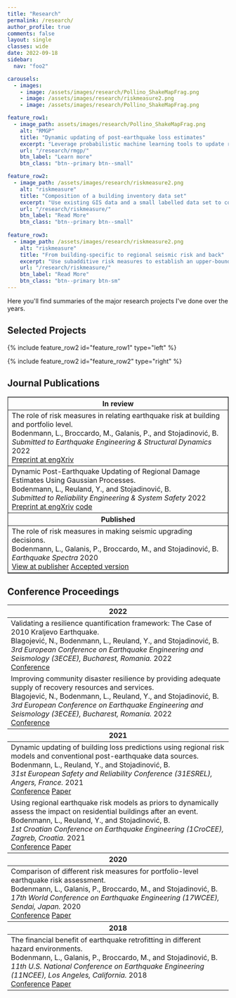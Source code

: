 ```yaml
---
title: "Research"
permalink: /research/
author_profile: true
comments: false
layout: single
classes: wide
date: 2022-09-18
sidebar:
  nav: "foo2"

carousels:
  - images: 
    - image: /assets/images/research/Pollino_ShakeMapFrag.png
    - image: /assets/images/research/riskmeasure2.png
    - image: /assets/images/research/Pollino_ShakeMapFrag.png

feature_row1:
  - image_path: assets/images/research/Pollino_ShakeMapFrag.png
    alt: "RMGP"
    title: "Dynamic updating of post-earthquake loss estimates"
    excerpt: "Leverage probabilistic machine learning tools to update risk models with early damage reports"
    url: "/research/rmgp/"
    btn_label: "Learn more"
    btn_class: "btn--primary btn--small"

feature_row2:
  - image_path: /assets/images/research/riskmeasure2.png
    alt: "riskmeasure"
    title: "Composition of a building inventory data set"
    excerpt: "Use existing GIS data and a small labelled data set to compose a building inventory for risk assessment"
    url: "/research/riskmeasure/"
    btn_label: "Read More"
    btn_class: "btn--primary btn--small"
    
feature_row3:
  - image_path: /assets/images/research/riskmeasure2.png
    alt: "riskmeasure"
    title: "From building-specific to regional seismic risk and back"
    excerpt: "Use subadditive risk measures to establish an upper-bound relation between building-specific and regional seismic risk"
    url: "/research/riskmeasure/"
    btn_label: "Read More"
    btn_class: "btn--primary btn-sm"
---
```


Here you'll find summaries of the major research projects I've done over the years.

## Selected Projects

<!--This is a comment. Comments are not displayed in the browser
{% include carousel.html height="70" unit="%" duration="7" number="1" %}
-->

{% include feature_row2 id="feature_row1" type="left" %}

{% include feature_row2 id="feature_row2" type="right" %}

<!--{% include feature_row id="feature_row3" type="left" %}-->

## Journal Publications

<table width="100%" border="1">
    <thead>
        <tr>
            <th>In review</th>
        </tr>
    </thead>
    <tbody>
        <tr>
            <td>The role of risk measures in relating earthquake risk at building and portfolio level. <br /> Bodenmann, L., Broccardo, M., Galanis, P., and Stojadinović, B. <br /> <em>Submitted to Earthquake Engineering & Structural Dynamics</em> 2022 <br /> <a class="btn btn--primary" href="https://doi.org/10.31224/2205"> <i class="fa fa-file-pdf fa-lg"></i> Preprint at engXriv</a></td>
        </tr>
        <tr>
          <td>Dynamic Post-Earthquake Updating of Regional Damage Estimates Using Gaussian Processes. <br /> Bodenmann, L., Reuland, Y., and Stojadinović, B. <br /> <em>Submitted to Reliability Engineering & System Safety</em> 2022 <br /> <a class="btn btn--primary" href="https://doi.org/10.31224/2205"> <i class="fa fa-file-pdf fa-lg"></i> Preprint at engXriv</a> <a class="btn btn--primary" href="https://github.com/bodlukas/earthquake-rmgp"> <i class="fa fa-code" aria-hidden="true"></i> code</a></td>
        </tr>
    </tbody>
    <thead>
        <tr>
            <th>Published</th>
        </tr>
    </thead>
    <tbody>
        <tr>
            <td>The role of risk measures in making seismic upgrading decisions. <br /> Bodenmann, L., Galanis, P., Broccardo, M., and Stojadinović, B. <br /> <em>Earthquake Spectra</em> 2020 <br /> <a class="btn btn--primary" href="https://doi.org/10.1177/8755293020919423"> <i class="fa fa-link"></i> View at publisher</a> <a class="btn btn--primary" href="https://www.research-collection.ethz.ch/handle/20.500.11850/453596"> <i class="fa fa-file-pdf fa-lg"></i> Accepted version</a></td>
        </tr>
    </tbody>
</table>

## Conference Proceedings

<table>
    <thead>
        <tr>
            <th>2022</th>
        </tr>
    </thead>
    <tbody>
        <tr>
            <td>Validating a resilience quantification framework: The Case of 2010 Kraljevo Earthquake. <br /> Blagojević, N., Bodenmann, L., Reuland, Y., and Stojadinović, B. <br /> <em>3rd European Conference on Earthquake Engineering and Seismology (3ECEE), Bucharest, Romania.</em> 2022 <br /> <a class="btn btn--primary" href="https://3ecees.ro/"> <i class="fa fa-link"></i> Conference</a>  </td>
        </tr>
        <tr>
            <td>Improving community disaster resilience by providing adequate supply of recovery resources and services. <br /> Blagojević, N., Bodenmann, L., Reuland, Y., and Stojadinović, B. <br /> <em>3rd European Conference on Earthquake Engineering and Seismology (3ECEE), Bucharest, Romania.</em> 2022 <br /> <a class="btn btn--primary" href="https://3ecees.ro/"> <i class="fa fa-link"></i> Conference</a>  </td>
        </tr>
    </tbody>
    <thead>
        <tr>
            <th>2021</th>
        </tr>
    </thead>
    <tbody>
        <tr>
            <td>Dynamic updating of building loss predictions using regional risk models and conventional post-earthquake data sources. <br /> Bodenmann, L., Reuland, Y., and Stojadinović, B. <br /> <em>31st European Safety and Reliability Conference (31ESREL), Angers, France.</em> 2021 <br /> <a class="btn btn--primary" href="http://esrel2021.org/en/index.html"> <i class="fa fa-link"></i> Conference</a> <a class="btn btn--primary" href="https://doi.org/10.3929/ethz-b-000507866"> <i class="fa fa-file-pdf"></i> Paper</a> </td>
        </tr>
        <tr>
            <td>Using regional earthquake risk models as priors to dynamically assess the impact on residential buildings after an event. <br /> Bodenmann, L., Reuland, Y., and Stojadinović, B. <br /> <em>1st Croatian Conference on Earthquake Engineering (1CroCEE), Zagreb, Croatia.</em> 2021 <br /> <a class="btn btn--primary" href="https://crocee.grad.hr/event/1/"> <i class="fa fa-link"></i> Conference</a> <a class="btn btn--primary" href="https://doi.org/10.3929/ethz-b-000502087"> <i class="fa fa-file-pdf"></i> Paper</a> </td>
        </tr>
    </tbody>
    <thead>
        <tr>
            <th>2020</th>
        </tr>
    </thead>
    <tbody>
        <tr>
            <td>Comparison of different risk measures for portfolio-level earthquake risk assessment. <br /> Bodenmann, L., Galanis, P., Broccardo, M., and Stojadinović, B. <br /> <em>17th World Conference on Earthquake Engineering (17WCEE), Sendai, Japan.</em> 2020 <br /> <a class="btn btn--primary" href="https://www.jaee.gr.jp/jp/event/wcee/"> <i class="fa fa-link"></i> Conference</a> <a class="btn btn--primary" href="https://www.research-collection.ethz.ch/handle/20.500.11850/464975.7"> <i class="fa fa-file-pdf"></i> Paper</a> </td>
        </tr>
    </tbody>
    <thead>
        <tr>
            <th>2018</th>
        </tr>
    </thead>  
    <tbody>
        <tr>
            <td>The financial benefit of earthquake retrofitting in different hazard environments. <br /> Bodenmann, L., Galanis, P., Broccardo, M., and Stojadinović, B. <br /> <em>11th U.S. National Conference on Earthquake Engineering (11NCEE), Los Angeles, California.</em> 2018 <br /> <a class="btn btn--primary" href="https://11ncee.org/"> <i class="fa fa-link"></i> Conference</a> <a class="btn btn--primary" href="https://www.research-collection.ethz.ch/handle/20.500.11850/321783"> <i class="fa fa-file-pdf"></i> Paper</a></td>
        </tr>
    </tbody>
</table>
